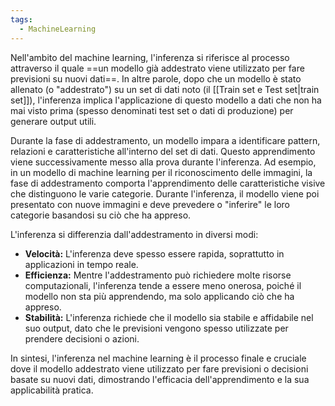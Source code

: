 ```yaml
---
tags:
  - MachineLearning
---
```

Nell'ambito del machine learning, l'inferenza si riferisce al processo attraverso il quale ==un modello già addestrato viene utilizzato per fare previsioni su nuovi dati==. In altre parole, dopo che un modello è stato allenato (o "addestrato") su un set di dati noto (il [[Train set e Test set|train set]]), l'inferenza implica l'applicazione di questo modello a dati che non ha mai visto prima (spesso denominati test set o dati di produzione) per generare output utili.

Durante la fase di addestramento, un modello impara a identificare pattern, relazioni e caratteristiche all'interno del set di dati. Questo apprendimento viene successivamente messo alla prova durante l'inferenza. Ad esempio, in un modello di machine learning per il riconoscimento delle immagini, la fase di addestramento comporta l'apprendimento delle caratteristiche visive che distinguono le varie categorie. Durante l'inferenza, il modello viene poi presentato con nuove immagini e deve prevedere o "inferire" le loro categorie basandosi su ciò che ha appreso.

L'inferenza si differenzia dall'addestramento in diversi modi:
- **Velocità:** L'inferenza deve spesso essere rapida, soprattutto in applicazioni in tempo reale.
- **Efficienza:** Mentre l'addestramento può richiedere molte risorse computazionali, l'inferenza tende a essere meno onerosa, poiché il modello non sta più apprendendo, ma solo applicando ciò che ha appreso.
- **Stabilità:** L'inferenza richiede che il modello sia stabile e affidabile nel suo output, dato che le previsioni vengono spesso utilizzate per prendere decisioni o azioni.

In sintesi, l'inferenza nel machine learning è il processo finale e cruciale dove il modello addestrato viene utilizzato per fare previsioni o decisioni basate su nuovi dati, dimostrando l'efficacia dell'apprendimento e la sua applicabilità pratica.